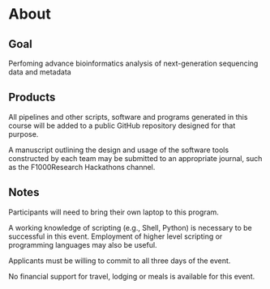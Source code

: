# About

## Goal

Perfoming advance bioinformatics analysis of next-generation sequencing data and metadata

## Products

All pipelines and other scripts, software and programs generated in this course will be added to a public GitHub repository designed for that purpose.

A manuscript outlining the design and usage of the software tools constructed by each team may be submitted to an appropriate journal, such as the F1000Research Hackathons channel.

## Notes

Participants will need to bring their own laptop to this program.

A working knowledge of scripting (e.g., Shell, Python) is necessary to be successful in this event. Employment of higher level scripting or programming languages may also be useful.

Applicants must be willing to commit to all three days of the event.

No financial support for travel, lodging or meals is available for this event.
